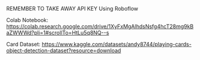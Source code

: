 REMEMBER TO TAKE AWAY API KEY
Using Roboflow

Colab Notebook:
https://colab.research.google.com/drive/1XyFxMgAlhdsNsfg4hcT28mg9kBaZWWWd?pli=1#scrollTo=HtLu5q8NQ--s

Card Dataset:
https://www.kaggle.com/datasets/andy8744/playing-cards-object-detection-dataset?resource=download